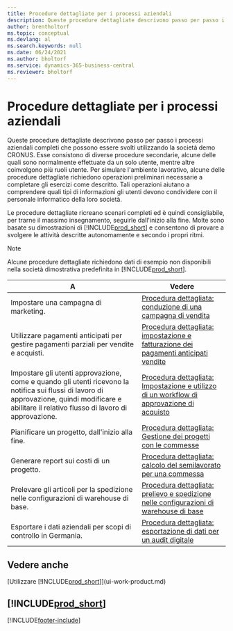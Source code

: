 ```yaml
---
title: Procedure dettagliate per i processi aziendali
description: Queste procedure dettagliate descrivono passo per passo i processi aziendali completi che possono essere svolti utilizzando la società demo CRONUS.
author: brentholtorf
ms.topic: conceptual
ms.devlang: al
ms.search.keywords: null
ms.date: 06/24/2021
ms.author: bholtorf
ms.service: dynamics-365-business-central
ms.reviewer: bholtorf
---
```

# <a name="business-process-walkthroughs"></a>Procedure dettagliate per i processi aziendali

Queste procedure dettagliate descrivono passo per passo i processi aziendali completi che possono essere svolti utilizzando la società demo CRONUS. Esse consistono di diverse procedure secondarie, alcune delle quali sono normalmente effettuate da un solo utente, mentre altre coinvolgono più ruoli utente. Per simulare l'ambiente lavorativo, alcune delle procedure dettagliate richiedono operazioni preliminari necessarie a completare gli esercizi come descritto. Tali operazioni aiutano a comprendere quali tipi di informazioni gli utenti devono condividere con il personale informatico della loro società.  

 Le procedure dettagliate ricreano scenari completi ed è quindi consigliabile, per trarne il massimo insegnamento, seguirle dall'inizio alla fine. Molte sono basate su dimostrazioni di [!INCLUDE[prod_short](includes/prod_short.md)] e consentono di provare a svolgere le attività descritte autonomamente e secondo i propri ritmi.  

> [!NOTE]
> Alcune procedure dettagliate richiedono dati di esempio non disponibili nella società dimostrativa predefinita in [!INCLUDE[prod_short](includes/prod_short.md)]. <!--For more information, see [Sandbox Environments](admin-sandbox-environments.md). -->

|A|Vedere|  
|--------|---------|  
|Impostare una campagna di marketing.|[Procedura dettagliata: conduzione di una campagna di vendita](walkthrough-conducting-a-sales-campaign.md)|  
|Utilizzare pagamenti anticipati per gestire pagamenti parziali per vendite e acquisti. <!-- **Requires complete sample data** --> |[Procedura dettagliata: impostazione e fatturazione dei pagamenti anticipati vendite](walkthrough-setting-up-and-invoicing-sales-prepayments.md)|  
|Impostare gli utenti approvazione, come e quando gli utenti ricevono la notifica sui flussi di lavoro di approvazione, quindi modificare e abilitare il relativo flusso di lavoro di approvazione.|[Procedura dettagliata: Impostazione e utilizzo di un workflow di approvazione di acquisto](walkthrough-setting-up-and-using-a-purchase-approval-workflow.md)|  
|Pianificare un progetto, dall'inizio alla fine. <!-- **Requires complete sample data** --> |[Procedura dettagliata: Gestione dei progetti con le commesse](walkthrough-managing-projects-with-jobs.md)|  
|Generare report sui costi di un progetto. <!-- **Requires complete sample data** --> |[Procedura dettagliata: calcolo del semilavorato per una commessa](walkthrough-calculating-work-in-process-for-a-job.md)|  
|Prelevare gli articoli per la spedizione nelle configurazioni di warehouse di base. <!-- **Requires complete sample data** --> |[Procedura dettagliata: prelievo e spedizione nelle configurazioni di warehouse di base](walkthrough-picking-and-shipping-in-basic-warehousing.md)|  
|Esportare i dati aziendali per scopi di controllo in Germania.|[Procedura dettagliata: esportazione di dati per un audit digitale](LocalFunctionality/Germany/walkthrough-exporting-data-for-a-digital-audit.md)|

<!-- |Assemble and ship items that are customized on the sales order. **Requires complete sample data** |[Walkthrough: Selling, Assembling, and Shipping Kits](walkthrough-selling-assembling-and-shipping-kits.md)|   -->
<!-- |Plan supply orders to fulfill demand automatically. **Requires complete sample data** |[Walkthrough: Planning Supplies Automatically](walkthrough-planning-supplies-automatically.md)|   -->
<!-- |Plan supply orders to fulfill demand manually. **Requires complete sample data** |[Walkthrough: Planning Supplies Manually](walkthrough-planning-supplies-manually.md)|   -->
<!-- |Put received items away in basic warehouse configurations. **Requires complete sample data** |[Walkthrough: Receiving and Putting Away in Basic Warehouse Configurations](walkthrough-receiving-and-putting-away-in-basic-warehousing.md)|   -->
<!-- |Put received items away in advanced warehouse configurations. **Requires complete sample data**|[Walkthrough: Receiving and Putting Away in advanced warehouse configurations](walkthrough-receiving-and-putting-away-in-advanced-warehousing.md)|   -->
<!-- |Perform defects management. **Requires complete sample data** |[Walkthrough: Tracing Serial-Lot Numbers](walkthrough-tracing-serial-lot-numbers.md)| -->

## <a name="see-also"></a>Vedere anche

[Utilizzare [!INCLUDE[prod_short](includes/prod_short.md)]](ui-work-product.md)  

## [!INCLUDE[prod_short](includes/free_trial_md.md)]  


[!INCLUDE[footer-include](includes/footer-banner.md)]
